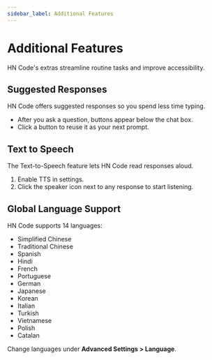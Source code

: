 ```yaml
---
sidebar_label: Additional Features
---
```


# Additional Features

HN Code's extras streamline routine tasks and improve accessibility.

## Suggested Responses

HN Code offers suggested responses so you spend less time typing.

- After you ask a question, buttons appear below the chat box.
- Click a button to reuse it as your next prompt.

## Text to Speech

The Text-to-Speech feature lets HN Code read responses aloud.

1. Enable TTS in settings.
2. Click the speaker icon next to any response to start listening.

## Global Language Support

HN Code supports 14 languages:

- Simplified Chinese
- Traditional Chinese
- Spanish
- Hindi
- French
- Portuguese
- German
- Japanese
- Korean
- Italian
- Turkish
- Vietnamese
- Polish
- Catalan

Change languages under **Advanced Settings > Language**.
